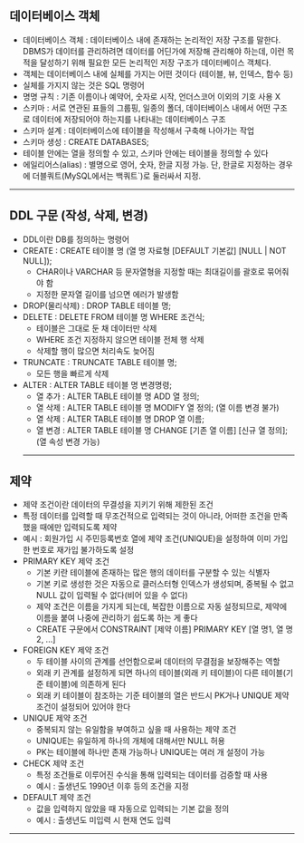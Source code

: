 ## 데이터베이스 객체
- 데이터베이스 객체 : 데이터베이스 내에 존재하는 논리적인 저장 구조를 말한다. DBMS가 데이터를 관리하려면 데이터를 어딘가에 저장해 관리해야 하는데, 이런 목적을 달성하기 위해 필요한 모든 논리적인 저장 구조가 데이터베이스 객체다.
- 객체는 데이터베이스 내에 실체를 가지는 어떤 것이다 (테이블, 뷰, 인덱스, 함수 등)
- 실체를 가지지 않는 것은 SQL 명령어
- 명명 규칙 : 기존 이름이나 예약어, 숫자로 시작, 언더스코어 이외의 기호 사용 X
- 스키마 : 서로 연관된 표들의 그룹핑, 일종의 폴더, 데이터베이스 내에서 어떤 구조로 데이터에 저장되어야 하는지를 나타내는 데이터베이스 구조
- 스키마 설계 : 데이터베이스에 테이블을 작성해서 구축해 나아가는 작업
- 스키마 생성 : CREATE DATABASES;
- 테이블 안에는 열을 정의할 수 있고, 스키마 안에는 테이블을 정의할 수 있다
- 에일리어스(alias) : 별명으로 영어, 숫자, 한글 지정 가능. 단, 한글로 지정하는 경우에 더블쿼트(MySQL에서는 백쿼트`)로 둘러싸서 지정.
---
## DDL 구문 (작성, 삭제, 변경)
- DDL이란 DB를 정의하는 명령어
- CREATE : CREATE 테이블 명 (열 명 자료형 [DEFAULT 기본값] [NULL | NOT NULL]);
	- CHAR이나 VARCHAR 등 문자열형을 지정할 때는 최대길이를 괄호로 묶어줘야 함
	- 지정한 문자열 길이를 넘으면 에러가 발생함
- DROP(물리삭제) : DROP TABLE 테이블 명;
- DELETE : DELETE FROM 테이블 명 WHERE 조건식;
	- 테이블은 그대로 둔 채 데이터만 삭제
	- WHERE 조건 지정하지 않으면 테이블 전체 행 삭제
 	- 삭제할 행이 많으면 처리속도 늦어짐
- TRUNCATE : TRUNCATE TABLE 테이블 명;
	- 모든 행을 빠르게 삭제
- ALTER : ALTER TABLE 테이블 명 변경명령;
	- 열 추가 : ALTER TABLE 테이블 명 ADD 열 정의;
	- 열 삭제 : ALTER TABLE 테이블 명 MODIFY 열 정의; (열 이름 변경 불가)
	- 열 삭제 : ALTER TABLE 테이블 명 DROP 열 이름;
	- 열 변경 : ALTER TABLE 테이블 명 CHANGE [기존 열 이름] [신규 열 정의]; (열 속성 변경 가능)
  ---
## 제약 
- 제약 조건이란 데이터의 무결성을 지키기 위해 제한된 조건
- 특정 데이터를 입력할 때 무조건적으로 입력되는 것이 아니라, 어떠한 조건을 만족했을 때에만 입력되도록 제약
- 예시 : 회원가입 시 주민등록번호 열에 제약 조건(UNIQUE)을 설정하여 이미 가입한 번호로 재가입 불가하도록 설정
- PRIMARY KEY 제약 조건
	- 기본 키란 테이블에 존재하는 많은 행의 데이터를 구분할 수 있는 식별자
	- 기본 키로 생성한 것은 자동으로 클러스터형 인덱스가 생성되며, 중복될 수 없고 NULL 값이 입력될 수 없다(비어 있을 수 없다)
	- 제약 조건은 이름을 가지게 되는데, 복잡한 이름으로 자동 설정되므로, 제약에 이름을 붙여 나중에 관리하기 쉽도록 하는 게 좋다
	- CREATE 구문에서 CONSTRAINT [제약 이름] PRIMARY KEY [열 명1, 열 명2, ...]
- FOREIGN KEY 제약 조건
	- 두 테이블 사이의 관계를 선언함으로써 데이터의 무결점을 보장해주는 역할
	- 외래 키 관계를 설정하게 되면 하나의 테이블(외래 키 테이블)이 다른 테이블(기준 테이블)에 의존하게 된다
	- 외래 키 테이블이 참조하는 기준 테이블의 열은 반드시 PK거나 UNIQUE 제약 조건이 설정되어 있어야 한다
- UNIQUE 제약 조건
	- 중복되지 않는 유일함을 부여하고 싶을 때 사용하는 제약 조건
	- UNIQUE는 유일하게 하나의 개체에 대해서만 NULL 허용
	- PK는 테이블에 하나만 존재 가능하나 UNIQUE는 여러 개 설정이 가능
- CHECK 제약 조건
	- 특정 조건들로 이루어진 수식을 통해 입력되는 데이터를 검증할 때 사용
	- 예시 : 출생년도 1990년 이후 등의 조건을 지정
- DEFAULT 제약 조건
	- 값을 입력하지 않았을 때 자동으로 입력되는 기본 값을 정의
	- 예시 : 출생년도 미입력 시 현재 연도 입력
---
